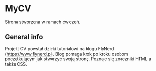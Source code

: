 # MyCV
Strona stworzona w ramach ćwiczeń. 

## General info
Projekt CV powstał dzięki tutorialowi na blogu FlyNerd (https://www.flynerd.pl). Blog pomaga krok po kroku osobom początkującym jak stworzyć swoją stronę. Poznaje się znaczniki HTML a także CSS.
